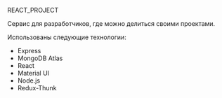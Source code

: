 REACT_PROJECT

Сервис для разработчиков, где можно делиться своими проектами.

Использованы следующие технологии:
- Express
- MongoDB Atlas
- React
- Material UI
- Node.js
- Redux-Thunk
